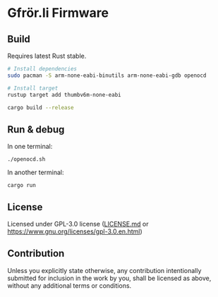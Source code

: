 # Gfrör.li Firmware


## Build

Requires latest Rust stable.

```Bash
# Install dependencies
sudo pacman -S arm-none-eabi-binutils arm-none-eabi-gdb openocd

# Install target
rustup target add thumbv6m-none-eabi

cargo build --release
```


## Run & debug

In one terminal:

    ./openocd.sh

In another terminal:

    cargo run


## License

Licensed under GPL-3.0 license ([LICENSE.md](LICENSE.md) or
https://www.gnu.org/licenses/gpl-3.0.en.html)

## Contribution

Unless you explicitly state otherwise, any contribution intentionally submitted
for inclusion in the work by you, shall be licensed as above, without any
additional terms or conditions.
